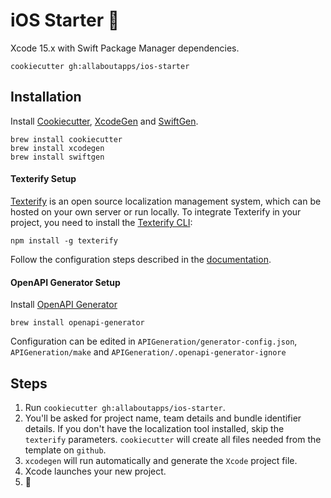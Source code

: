 # iOS Starter 📱

Xcode 15.x with Swift Package Manager dependencies.

`cookiecutter gh:allaboutapps/ios-starter`

## Installation

Install [Cookiecutter](https://cookiecutter.readthedocs.io/en/latest/installation.html), [XcodeGen](https://github.com/yonaskolb/XcodeGen#installing) and [SwiftGen](https://github.com/SwiftGen/SwiftGen#installation).

```
brew install cookiecutter
brew install xcodegen
brew install swiftgen
```

#### Texterify Setup

[Texterify](https://github.com/chrztoph/texterify) is an open source localization management system, which can be hosted on your own server or run locally.
To integrate Texterify in your project, you need to install the [Texterify CLI](https://github.com/chrztoph/texterify-cli):

```
npm install -g texterify
```

Follow the configuration steps described in the [documentation](https://github.com/chrztoph/texterify-cli#configuration).

#### OpenAPI Generator Setup

Install [OpenAPI Generator](https://github.com/OpenAPITools/openapi-generator)

```
brew install openapi-generator
```

Configuration can be edited in `APIGeneration/generator-config.json`, `APIGeneration/make` and `APIGeneration/.openapi-generator-ignore`

## Steps

1. Run `cookiecutter gh:allaboutapps/ios-starter`.
2. You'll be asked for project name, team details and bundle identifier details. If you don't have the localization tool installed, skip the `texterify` parameters. `cookiecutter` will create all files needed from the template on `github`.
3. `xcodegen` will run automatically and generate the `Xcode` project file.
4. Xcode launches your new project.
5. 🚀
